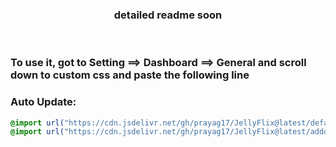 <div align="center">
<h3>detailed readme soon</h3>
</div>
<br>
<h3> To use it, got to Setting ==> Dashboard ==> General and scroll down to custom css and paste the following line</h3>

<h3>Auto Update:</h3>

```css
@import url("https://cdn.jsdelivr.net/gh/prayag17/JellyFlix@latest/default.css");
@import url("https://cdn.jsdelivr.net/gh/prayag17/JellyFlix@latest/addons/Logo.css");
```
